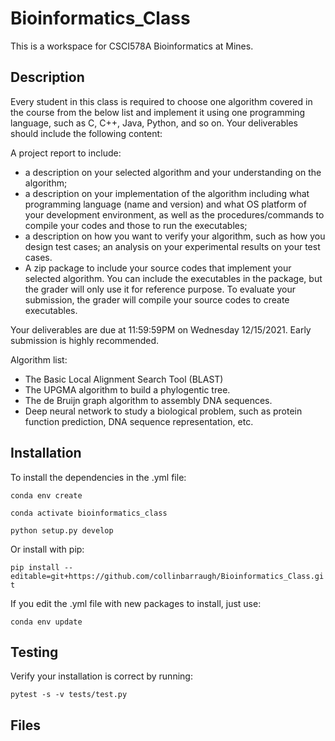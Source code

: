 
# Bioinformatics_Class

This is a workspace for CSCI578A Bioinformatics at Mines.

## Description

Every student in this class is required to choose one algorithm covered in the course from the below list and implement it using one programming language, such as C, C++, Java, Python, and so on. Your deliverables should include the following content:

A project report to include:

- a description on your selected algorithm and your understanding on the algorithm;
- a description on your implementation of the algorithm including what programming language (name and version) and what OS platform of your development environment, as well as the procedures/commands to compile your codes and those to run the executables;
- a description on how you want to verify your algorithm, such as how you design test cases; an analysis on your experimental results on your test cases.
- A zip package to include your source codes that implement your selected algorithm. You can include the executables in the package, but the grader will only use it for reference purpose. To evaluate your submission, the grader will compile your source codes to create executables.

Your deliverables are due at 11:59:59PM on Wednesday 12/15/2021. Early submission is highly recommended.

Algorithm list:

- The Basic Local Alignment Search Tool (BLAST)
- The UPGMA algorithm to build a phylogentic tree.
- The de Bruijn graph algorithm to assembly DNA sequences.
- Deep neural network to study a biological problem, such as protein function prediction, DNA sequence representation, etc.

## Installation

  To install the dependencies in the .yml file:

  `conda env create`

  `conda activate bioinformatics_class`
  
  `python setup.py develop`

  Or install with pip:

  `pip install --editable=git+https://github.com/collinbarraugh/Bioinformatics_Class.git`

  If you edit the .yml file with new packages to install, just use:

  `conda env update`

## Testing

  Verify your installation is correct by running:

  `pytest -s -v tests/test.py`

## Files

